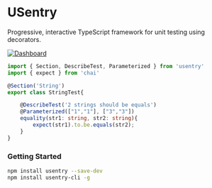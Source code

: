 # USentry
Progressive, interactive TypeScript framework for unit testing using decorators.

[![Dashboard](https://i.imgur.com/cnrLOnE.png "Dashboard")](https://i.imgur.com/cnrLOnE.png "Dashboard")

```typescript
import { Section, DescribeTest, Parameterized } from 'usentry'
import { expect } from 'chai'

@Section('String')
export class StringTest{

    @DescribeTest('2 strings should be equals')
	@Parameterized(["1","1"], ["3","3"])
    equality(str1: string, str2: string){
        expect(str1).to.be.equals(str2);
    }
}
```


### Getting Started
```bash
npm install usentry --save-dev
npm install usentry-cli -g
```
